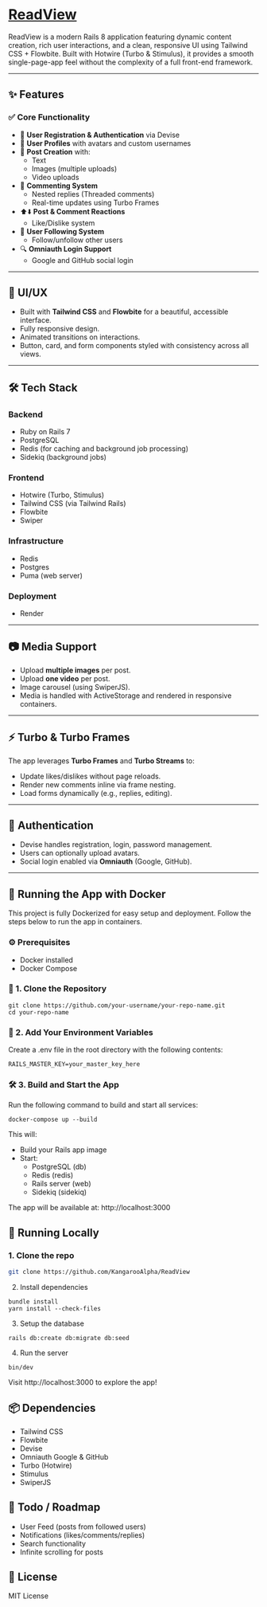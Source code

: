 # [ReadView](https://readview.onrender.com)

ReadView is a modern Rails 8 application featuring dynamic content creation, rich user interactions, and a clean, responsive UI using Tailwind CSS + Flowbite. Built with Hotwire (Turbo & Stimulus), it provides a smooth single-page-app feel without the complexity of a full front-end framework.

---

## ✨ Features

### ✅ Core Functionality
- 📄 **User Registration & Authentication** via Devise
- 👤 **User Profiles** with avatars and custom usernames
- 📝 **Post Creation** with:
  - Text
  - Images (multiple uploads)
  - Video uploads
- 💬 **Commenting System**
  - Nested replies (Threaded comments)
  - Real-time updates using Turbo Frames
- ⬆️⬇️ **Post & Comment Reactions**
  - Like/Dislike system
- 👥 **User Following System**
  - Follow/unfollow other users
- 🔍 **Omniauth Login Support**
  - Google and GitHub social login

---

## 🎨 UI/UX
- Built with **Tailwind CSS** and **Flowbite** for a beautiful, accessible interface.
- Fully responsive design.
- Animated transitions on interactions.
- Button, card, and form components styled with consistency across all views.

---

## 🛠️ Tech Stack

### Backend
- Ruby on Rails 7
- PostgreSQL
- Redis (for caching and background job processing)
- Sidekiq (background jobs)

### Frontend
- Hotwire (Turbo, Stimulus)
- Tailwind CSS (via Tailwind Rails)
- Flowbite
- Swiper

### Infrastructure
- Redis
- Postgres
- Puma (web server)

### Deployment
- Render
---

## 📷 Media Support

- Upload **multiple images** per post.
- Upload **one video** per post.
- Image carousel (using SwiperJS).
- Media is handled with ActiveStorage and rendered in responsive containers.

---

## ⚡ Turbo & Turbo Frames

The app leverages **Turbo Frames** and **Turbo Streams** to:
- Update likes/dislikes without page reloads.
- Render new comments inline via frame nesting.
- Load forms dynamically (e.g., replies, editing).

---

## 🔐 Authentication

- Devise handles registration, login, password management.
- Users can optionally upload avatars.
- Social login enabled via **Omniauth** (Google, GitHub).

---
## 🐳 Running the App with Docker
This project is fully Dockerized for easy setup and deployment. Follow the steps below to run the app in containers.
### ⚙️ Prerequisites
- Docker installed
- Docker Compose
### 📁 1. Clone the Repository
```
git clone https://github.com/your-username/your-repo-name.git
cd your-repo-name
```
### 🔐 2. Add Your Environment Variables
Create a .env file in the root directory with the following contents:
```
RAILS_MASTER_KEY=your_master_key_here
```
### 🛠️ 3. Build and Start the App
Run the following command to build and start all services:
```
docker-compose up --build
```
This will:
- Build your Rails app image
- Start:
    - PostgreSQL (db)
    - Redis (redis)
    - Rails server (web)
    - Sidekiq (sidekiq)

The app will be available at:
http://localhost:3000

## 🧪 Running Locally

### 1. Clone the repo
```bash
git clone https://github.com/KangarooAlpha/ReadView
```
2. Install dependencies
```
bundle install
yarn install --check-files
```
3. Setup the database
```
rails db:create db:migrate db:seed
```
4. Run the server
```
bin/dev
```
Visit http://localhost:3000 to explore the app!

## 📦 Dependencies
- Tailwind CSS
- Flowbite
- Devise
- Omniauth Google & GitHub
- Turbo (Hotwire)
- Stimulus
- SwiperJS

## 📌 Todo / Roadmap
 - User Feed (posts from followed users)
 - Notifications (likes/comments/replies)
 - Search functionality
 - Infinite scrolling for posts

## 📄 License
MIT License
